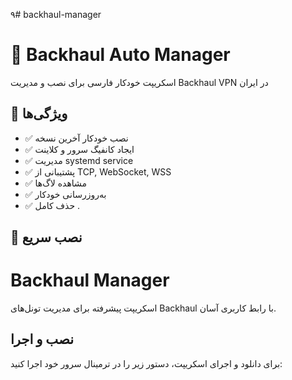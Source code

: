 ۹# backhaul-manager


# 🚀 Backhaul Auto Manager

اسکریپت خودکار فارسی برای نصب و مدیریت Backhaul VPN در ایران

## 💫 ویژگی‌ها
- ✅ نصب خودکار آخرین نسخه
- ✅ ایجاد کانفیگ سرور و کلاینت
- ✅ مدیریت systemd service
- ✅ پشتیبانی از TCP, WebSocket, WSS
- ✅ مشاهده لاگ‌ها
- ✅ به‌روزرسانی خودکار
- ✅ حذف کامل
.
## 🚀 نصب سریع


# Backhaul Manager

اسکریپت پیشرفته برای مدیریت تونل‌های Backhaul با رابط کاربری آسان.

## نصب و اجرا

برای دانلود و اجرای اسکریپت، دستور زیر را در ترمینال سرور خود اجرا کنید:

```sudo apt update && sudo apt install -y jq wget curl tar && curl -sSL -o backhaul_manager.py https://raw.githubusercontent.com/hayousef68/backhaul-manager/main/backhaul_manager.py && sudo python3 backhaul_manager.py

```
